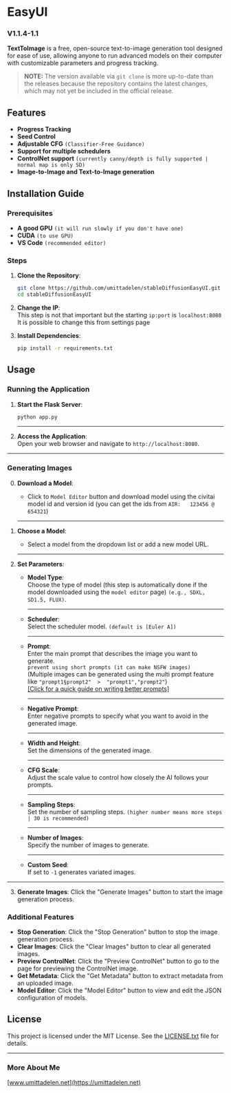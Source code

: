 # EasyUI
### V1.1.4-1.1

**TextToImage** is a free, open-source text-to-image generation tool designed for ease of use, allowing anyone to run advanced models on their computer with customizable parameters and progress tracking.

> **NOTE:** The version available via `git clone` is more up-to-date than the releases because the repository contains the latest changes, which may not yet be included in the official release.

## Features

- **Progress Tracking**
- **Seed Control**
- **Adjustable CFG** `(Classifier-Free Guidance)`
- **Support for multiple schedulers**
- **ControlNet support** `(currently canny/depth is fully supported | normal map is only SD)`
- **Image-to-Image and Text-to-Image generation**

## Installation Guide

### Prerequisites

- **A good GPU** `(it will run slowly if you don't have one)`
- **CUDA** `(to use GPU)`
- **VS Code** `(recommended editor)`

### Steps

1. **Clone the Repository**:
    ```bash
    git clone https://github.com/umittadelen/stableDiffusionEasyUI.git
    cd stableDiffusionEasyUI
    ```

2. **Change the IP**:<br>
    This step is not that important but the starting `ip:port` is `localhost:8080`
    <br>It is possible to change this from settings page
3. **Install Dependencies**:
    ```bash
    pip install -r requirements.txt
    ```

## Usage

### Running the Application

1. **Start the Flask Server**:
    ```bash
    python app.py
    ```
   ---
2. **Access the Application**:<br>
    Open your web browser and navigate to `http://localhost:8080`.
---
### Generating Images

0. **Download a Model**:<br>
    - Click to `Model Editor` button and download model using the civitai model id and version id (you can get the ids from `AIR:   123456 @ 654321`)

   ---
1. **Choose a Model**:<br>
    - Select a model from the dropdown list or add a new model URL.
   
   ---
2. **Set Parameters**:
    - **Model Type**:<br>Choose the type of model (this step is automatically done if the model downloaded using the `model editor` page) `(e.g., SDXL, SD1.5, FLUX)`.

       ---
    - **Scheduler**:<br> Select the scheduler model. `(default is [Euler A])`

       ---
    - **Prompt**:<br>Enter the main prompt that describes the image you want to generate.<br>`prevent using short prompts (it can make NSFW images)`<br>(Multiple images can be generated using the multi prompt feature like `"prompt1§prompt2"  >  "prompt1","prompt2"`)
    <br> [[Click for a quick guide on writing better prompts]](https://umittadelen.github.io/better_prompting/)

       ---
    - **Negative Prompt**:<br>Enter negative prompts to specify what you want to avoid in the generated image.

       ---
    - **Width and Height**:<br>Set the dimensions of the generated image.

       ---
    - **CFG Scale**:<br>Adjust the scale value to control how closely the AI follows your prompts.

       ---
    - **Sampling Steps**:<br>Set the number of sampling steps. `(higher number means more steps | 30 is recommended)`

       ---
    - **Number of Images**:<br>Specify the number of images to generate.

       ---
    - **Custom Seed**:<br>If set to `-1` generates variated images.
---
3. **Generate Images**:
    Click the "Generate Images" button to start the image generation process.

### Additional Features

- **Stop Generation**: Click the "Stop Generation" button to stop the image generation process.
- **Clear Images**: Click the "Clear Images" button to clear all generated images.
- **Preview ControlNet**: Click the "Preview ControlNet" button to go to the page for previewing the ControlNet image.
- **Get Metadata**: Click the "Get Metadata" button to extract metadata from an uploaded image.
- **Model Editor**: Click the "Model Editor" button to view and edit the JSON configuration of models.

## License

This project is licensed under the MIT License. See the [LICENSE.txt](https://github.com/umittadelen/easyUI/blob/main/LICENSE.txt) file for details.

---

### More About Me
[www.umittadelen.net](https://umittadelen.net)<br>